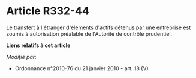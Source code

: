 # Article R332-44

Le transfert à l'étranger d'éléments d'actifs détenus par une entreprise est soumis à autorisation préalable de l'Autorité de
contrôle prudentiel.

**Liens relatifs à cet article**

_Modifié par_:

  - Ordonnance n°2010-76 du 21 janvier 2010 - art. 18 (V)
